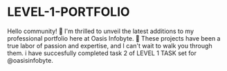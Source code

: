 # LEVEL-1-PORTFOLIO
Hello community! 👋 I'm thrilled to unveil the latest additions to my professional portfolio here at Oasis Infobyte. 🚀 These projects have been a true labor of passion and expertise, and I can't wait to walk you through them.
i have succesfully completed task 2 of LEVEL 1 TASK set for @oasisinfobyte.
